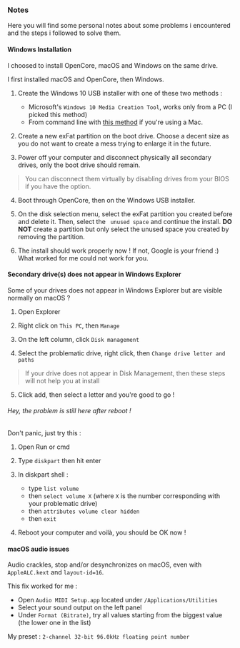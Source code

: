 ### Notes

Here you will find some personal notes about some problems i encountered and the steps i followed to solve them.


#### Windows Installation

I choosed to install OpenCore, macOS and Windows on the same drive.

I first installed macOS and OpenCore, then Windows.


1. Create the Windows 10 USB installer with one of these two methods :
	- Microsoft's `Windows 10 Media Creation Tool`, works only from a PC (I picked this method)
	- From command line with [this method](https://www.freecodecamp.org/news/how-make-a-windows-10-usb-using-your-mac-build-a-bootable-iso-from-your-macs-terminal/) if you're using a Mac.


2. Create a new exFat partition on the boot drive. Choose a decent size as you do not want to create a mess trying to enlarge it in the future.

3. Power off your computer and disconnect physically all secondary drives, only the boot drive should remain.
> You can disconnect them virtually by disabling drives from your BIOS if you have the option.

4. Boot through OpenCore, then on the Windows USB installer.

5. On the disk selection menu, select the exFat partition you created before and delete it. Then, select the ` unused space` and continue the install. **DO NOT** create a partition but only select the unused space you created by removing the partition.

6. The install should work properly now ! If not, Google is your friend :) What worked for me could not work for you.


#### Secondary drive(s) does not appear in Windows Explorer

Some of your drives does not appear in Windows Explorer but are visible normally on macOS ?

1. Open Explorer

2. Right click on `This PC`, then `Manage`

3. On the left column, click `Disk management`

4. Select the problematic drive, right click, then `Change drive letter and paths`
> If your drive does not appear in Disk Management, then these steps will not help you at install

5. Click add, then select a letter and you're good to go !

###### Hey, the problem is still here after reboot !

Don't panic, just try this :

1. Open Run or cmd

2. Type `diskpart` then hit enter

3. In diskpart shell :
	- type `list volume`
	- then `select volume X` (where `X` is the number corresponding with your problematic drive)
	- then `attributes volume clear hidden`
	- then 	`exit`


4. Reboot your computer and voilà, you should be OK now !


#### macOS audio issues

Audio crackles, stop and/or desynchronizes on macOS, even with `AppleALC.kext` and `layout-id=16`.

This fix worked for me :

- Open `Audio MIDI Setup.app` located under `/Applications/Utilities`
- Select your sound output on the left panel
- Under `Format (Bitrate)`, try all values starting from the biggest value (the lower one in the list)

My preset : `2-channel 32-bit 96.0kHz floating point number`
